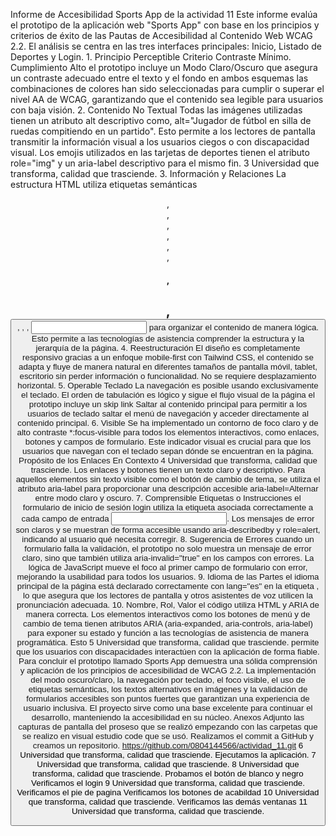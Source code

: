 Informe de Accesibilidad Sports App de la actividad 11
Este informe evalúa el prototipo de la aplicación web "Sports App" con base en los principios y criterios de éxito de las Pautas de Accesibilidad al Contenido Web WCAG 2.2. El análisis se centra en las tres interfaces principales: Inicio, Listado de Deportes y Login.
1.
Principio Perceptible
Criterio Contraste Mínimo.
Cumplimiento Alto el prototipo incluye un Modo Claro/Oscuro que asegura un contraste adecuado entre el texto y el fondo en ambos esquemas las combinaciones de colores han sido seleccionadas para cumplir o superar el nivel AA de WCAG, garantizando que el contenido sea legible para usuarios con baja visión.
2.
Contenido No Textual
Todas las imágenes utilizadas tienen un atributo alt descriptivo como, alt="Jugador de fútbol en silla de ruedas compitiendo en un partido". Esto permite a los lectores de pantalla transmitir la información visual a los usuarios ciegos o con discapacidad visual. Los emojis utilizados en las tarjetas de deportes tienen el atributo role="img" y un aria-label descriptivo para el mismo fin.
3
Universidad que transforma,
calidad que trasciende.
3.
Información y Relaciones
La estructura HTML utiliza etiquetas semánticas <header>, <nav>, <main>, <section>, <footer>, <article>, <h1>, <h2>, <button>, <a>, <label>, <input> para organizar el contenido de manera lógica. Esto permite a las tecnologías de asistencia comprender la estructura y la jerarquía de la página.
4.
Reestructuración
El diseño es completamente responsivo gracias a un enfoque mobile-first con Tailwind CSS, el contenido se adapta y fluye de manera natural en diferentes tamaños de pantalla móvil, tablet, escritorio sin perder información o funcionalidad. No se requiere desplazamiento horizontal.
5.
Operable Teclado
La navegación es posible usando exclusivamente el teclado. El orden de tabulación es lógico y sigue el flujo visual de la página el prototipo incluye un skip link Saltar al contenido principal para permitir a los usuarios de teclado saltar el menú de navegación y acceder directamente al contenido principal.
6.
Visible
Se ha implementado un contorno de foco claro y de alto contraste *:focus-visible para todos los elementos interactivos, como enlaces, botones y campos de formulario. Este indicador visual es crucial para que los usuarios que navegan con el teclado sepan dónde se encuentran en la página.
Propósito de los Enlaces En Contexto
4
Universidad que transforma,
calidad que trasciende.
Los enlaces y botones tienen un texto claro y descriptivo. Para aquellos elementos sin texto visible como el botón de cambio de tema, se utiliza el atributo aria-label para proporcionar una descripción accesible aria-label=Alternar entre modo claro y oscuro.
7.
Comprensible
Etiquetas o Instrucciones el formulario de inicio de sesión login utiliza la etiqueta <label> asociada correctamente a cada campo de entrada <input>. Los mensajes de error son claros y se muestran de forma accesible usando aria-describedby y role=alert, indicando al usuario qué necesita corregir.
8.
Sugerencia de Errores cuando un formulario falla la validación, el prototipo no solo muestra un mensaje de error claro, sino que también utiliza aria-invalid="true" en los campos con errores. La lógica de JavaScript mueve el foco al primer campo de formulario con error, mejorando la usabilidad para todos los usuarios.
9.
Idioma de las Partes el idioma principal de la página está declarado correctamente con lang="es" en la etiqueta <html>, lo que asegura que los lectores de pantalla y otros asistentes de voz utilicen la pronunciación adecuada.
10.
Nombre, Rol, Valor el código utiliza HTML y ARIA de manera correcta. Los elementos interactivos como los botones de menú y de cambio de tema tienen atributos ARIA (aria-expanded, aria-controls, aria-label) para exponer su estado y función a las tecnologías de asistencia de manera programática. Esto
5
Universidad que transforma,
calidad que trasciende.
permite que los usuarios con discapacidades interactúen con la aplicación de
forma fiable.
Para concluir el prototipo llamado Sports App demuestra una sólida comprensión y aplicación de los principios de accesibilidad de WCAG 2.2. La implementación del modo oscuro/claro, la navegación por teclado, el foco visible, el uso de etiquetas semánticas, los textos alternativos en imágenes y la validación de formularios accesibles son puntos fuertes que garantizan una experiencia de usuario inclusiva. El proyecto sirve como una base excelente para continuar el desarrollo, manteniendo la accesibilidad en su núcleo.
Anexos
Adjunto las capturas de pantalla del proseso que se realizó empezando con las carpetas que se realizo en visual estudio code que se usó.
Realizamos el commit a GitHub y creamos un repositorio.
https://github.com/0804144566/actividad_11.git
6
Universidad que transforma,
calidad que trasciende.
Ejecutamos la aplicación.
7
Universidad que transforma,
calidad que trasciende.
8
Universidad que transforma,
calidad que trasciende.
Probamos el botón de blanco y negro
Verificamos el login
9
Universidad que transforma,
calidad que trasciende.
Verificamos el pie de pagina
Verificamos los botones de acabildad
10
Universidad que transforma,
calidad que trasciende.
Verificamos las demás ventanas
11
Universidad que transforma,
calidad que trasciende.
